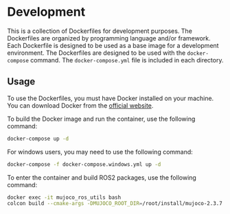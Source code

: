 # Development
This is a collection of Dockerfiles for development purposes. The Dockerfiles are organized by programming language and/or framework. Each Dockerfile is designed to be used as a base image for a development environment. The Dockerfiles are designed to be used with the `docker-compose` command. The `docker-compose.yml` file is included in each directory. 

## Usage
To use the Dockerfiles, you must have Docker installed on your machine. You can download Docker from the [official website](https://www.docker.com/).

To build the Docker image and run the container, use the following command:

```bash
docker-compose up -d 
```

For windows users, you may need to use the following command:

```bash
docker-compose -f docker-compose.windows.yml up -d
```

To enter the container and build ROS2 packages, use the following command:

```bash 
docker exec -it mujoco_ros_utils bash
colcon build --cmake-args -DMUJOCO_ROOT_DIR=/root/install/mujoco-2.3.7
```
